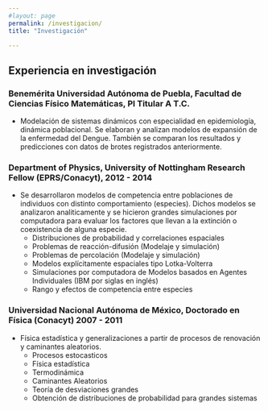 ```yaml
---
#layout: page
permalink: /investigacion/
title: "Investigación"

---
```


## Experiencia en investigación

### Benemérita Universidad Autónoma de Puebla, Facultad de Ciencias Físico Matemáticas, PI Titular A T.C. 

- Modelación de sistemas dinámicos con especialidad en epidemiología, dinámica poblacional. Se elaboran y analizan modelos de expansión de la enfermedad del Dengue. También se comparan los resultados y predicciones con datos de brotes registrados anteriormente. 

### Department of Physics, University of Nottingham Research Fellow (EPRS/Conacyt), 2012 - 2014 
- Se desarrollaron modelos de competencia entre poblaciones de individuos con distinto comportamiento (especies). Dichos modelos se analizaron analiticamente y se hicieron grandes simulaciones por computadora para evaluar los factores que llevan a la extinción o coexistencia de alguna especie.
  - Distribuciones de probabilidad y correlaciones espaciales
  - Problemas de reacción-difusión (Modelaje y simulación)
  - Problemas de percolación (Modelaje y simulación)
  - Modelos explícitamente espaciales tipo Lotka-Volterra
  - Simulaciones por computadora de Modelos basados en Agentes Individuales (IBM por siglas en inglés)
  - Rango y efectos de competencia entre especies 

### Universidad Nacional Autónoma de México, Doctorado en Física (Conacyt) 2007 - 2011
- Física estadística y generalizaciones a partir de procesos de renovación y caminantes aleatorios.
  - Procesos estocasticos
  - Física estadística
  - Termodinámica
  - Caminantes Aleatorios
  - Teoría de desviaciones grandes
  - Obtención de distribuciones de probabilidad para grandes sistemas 
